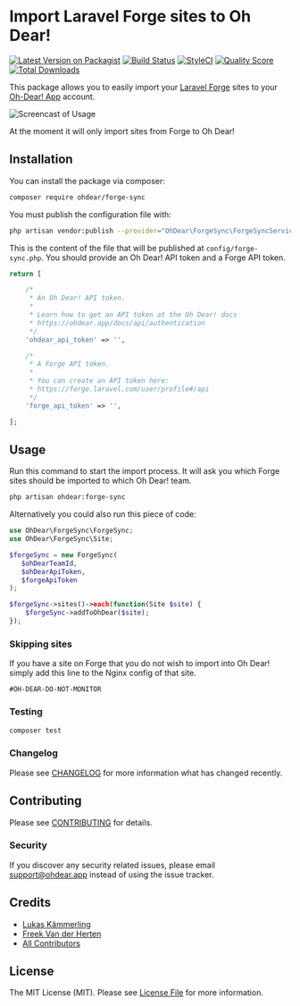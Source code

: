 # Import Laravel Forge sites to Oh Dear!

[![Latest Version on Packagist](https://img.shields.io/packagist/v/ohdearapp/laravel-forge-sync.svg?style=flat-square)](https://packagist.org/packages/ohdearapp/laravel-forge-sync)
[![Build Status](https://img.shields.io/travis/ohdearapp/laravel-forge-sync/master.svg?style=flat-square)](https://travis-ci.org/ohdearapp/laravel-forge-sync)
[![StyleCI](https://styleci.io/repos/117903870/shield?branch=master)](https://styleci.io/repos/117903870)
[![Quality Score](https://img.shields.io/scrutinizer/g/ohdearapp/laravel-forge-sync.svg?style=flat-square)](https://scrutinizer-ci.com/g/ohdearapp/laravel-forge-sync)
[![Total Downloads](https://img.shields.io/packagist/dt/ohdearapp/laravel-forge-sync.svg?style=flat-square)](https://packagist.org/packages/ohdearapp/laravel-forge-sync)

This package allows you to easily import your [Laravel Forge](https://forge.laravel.com) sites to your [Oh-Dear! App](https://ohdear.app) account.

![Screencast of Usage](https://ohdearapp.github.io/laravel-forge-sync/demo.gif)

At the moment it will only import sites from Forge to Oh Dear!

## Installation

You can install the package via composer:

```bash
composer require ohdear/forge-sync
```

You must publish the configuration file with:

``` bash
php artisan vendor:publish --provider="OhDear\ForgeSync\ForgeSyncServiceProvider"
```

This is the content of the file that will be published at `config/forge-sync.php`. You should provide an Oh Dear! API token and a Forge API token.

```` php
return [

    /*
     * An Oh Dear! API token.
     *
     * Learn how to get an API token at the Oh Dear! docs
     * https://ohdear.app/docs/api/authentication
     */
    'ohdear_api_token' => '',

    /*
     * A Forge API token.
     *
     * You can create an API token here:
     * https://forge.laravel.com/user/profile#/api
     */
    'forge_api_token' => '',

];
````

## Usage

Run this command to start the import process. It will ask you which Forge sites should be imported to which Oh Dear! team.

``` bash
php artisan ohdear:forge-sync
```

Alternatively you could also run this piece of code:


``` php
use OhDear\ForgeSync\ForgeSync;
use OhDear\ForgeSync\Site;

$forgeSync = new ForgeSync(
   $ohDearTeamId,
   $ohDearApiToken,
   $forgeApiToken
);

$forgeSync->sites()->each(function(Site $site) {
    $forgeSync->addToOhDear($site);
});
```

### Skipping sites

If you have a site on Forge that you do not wish to import into Oh Dear! simply add this line to the Nginx config of that site.

```
#OH-DEAR-DO-NOT-MONITOR
```

### Testing

``` bash
composer test
```

### Changelog

Please see [CHANGELOG](CHANGELOG.md) for more information what has changed recently.

## Contributing

Please see [CONTRIBUTING](CONTRIBUTING.md) for details.

### Security

If you discover any security related issues, please email support@ohdear.app instead of using the issue tracker.

## Credits

- [Lukas Kämmerling](https://github.com/LKDevelopment)
- [Freek Van der Herten](https://github.com/freekmurze)
- [All Contributors](../../contributors)

## License

The MIT License (MIT). Please see [License File](LICENSE.md) for more information.
